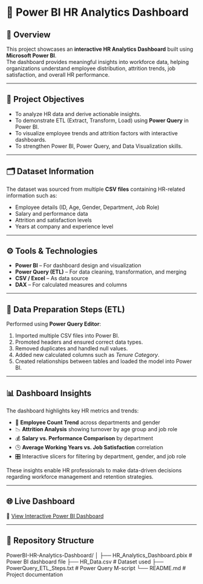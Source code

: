 # 🚀 Power BI HR Analytics Dashboard

## 📘 Overview
This project showcases an **interactive HR Analytics Dashboard** built using **Microsoft Power BI**.  
The dashboard provides meaningful insights into workforce data, helping organizations understand employee distribution, attrition trends, job satisfaction, and overall HR performance.

---

## 🧩 Project Objectives
- To analyze HR data and derive actionable insights.
- To demonstrate ETL (Extract, Transform, Load) using **Power Query** in Power BI.
- To visualize employee trends and attrition factors with interactive dashboards.
- To strengthen Power BI, Power Query, and Data Visualization skills.

---

## 🗂️ Dataset Information
The dataset was sourced from multiple **CSV files** containing HR-related information such as:
- Employee details (ID, Age, Gender, Department, Job Role)
- Salary and performance data
- Attrition and satisfaction levels
- Years at company and experience level

---

## ⚙️ Tools & Technologies
- **Power BI** – For dashboard design and visualization  
- **Power Query (ETL)** – For data cleaning, transformation, and merging  
- **CSV / Excel** – As data source  
- **DAX** – For calculated measures and columns  

---

## 🔧 Data Preparation Steps (ETL)
Performed using **Power Query Editor**:
1. Imported multiple CSV files into Power BI.
2. Promoted headers and ensured correct data types.
3. Removed duplicates and handled null values.
4. Added new calculated columns such as *Tenure Category*.
5. Created relationships between tables and loaded the model into Power BI.

---

## 📊 Dashboard Insights
The dashboard highlights key HR metrics and trends:
- 👥 **Employee Count Trend** across departments and gender  
- 📉 **Attrition Analysis** showing turnover by age group and job role  
- 💰 **Salary vs. Performance Comparison** by department  
- 🕒 **Average Working Years vs. Job Satisfaction** correlation  
- 🎛️ Interactive slicers for filtering by department, gender, and job role  

These insights enable HR professionals to make data-driven decisions regarding workforce management and retention strategies.

---

## 🌐 Live Dashboard
🔗 [View Interactive Power BI Dashboard](https://app.powerbi.com/view?r=eyJrIjoiYjFkOTJiNDEtOGQwYy00YjUwLWE4YTAtOTBlZjMzZmM5MjFhIiwidCI6ImE5MzQ1N2U5LWE4OGEtNDUxNC1iNmMyLTNmYTM3NWIwMDY4OCJ9)

---

## 📁 Repository Structure
PowerBI-HR-Analytics-Dashboard/
│
├── HR_Analytics_Dashboard.pbix # Power BI dashboard file
├── HR_Data.csv # Dataset used
├── PowerQuery_ETL_Steps.txt # Power Query M-script
└── README.md # Project documentation
